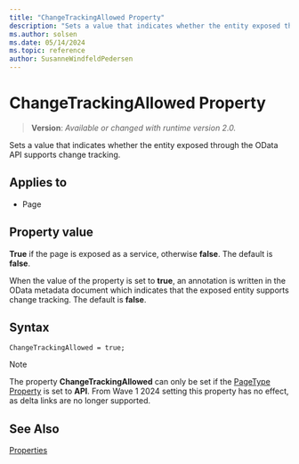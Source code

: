 ```yaml
---
title: "ChangeTrackingAllowed Property"
description: "Sets a value that indicates whether the entity exposed through the OData API supports change tracking."
ms.author: solsen
ms.date: 05/14/2024
ms.topic: reference
author: SusanneWindfeldPedersen
---
```

[//]: # (START>DO_NOT_EDIT)
[//]: # (IMPORTANT:Do not edit any of the content between here and the END>DO_NOT_EDIT.)
[//]: # (Any modifications should be made in the .xml files in the ModernDev repo.)
# ChangeTrackingAllowed Property
> **Version**: _Available or changed with runtime version 2.0._

Sets a value that indicates whether the entity exposed through the OData API supports change tracking.

## Applies to
-   Page

[//]: # (IMPORTANT: END>DO_NOT_EDIT)

## Property value
**True** if the page is exposed as a service, otherwise **false**. The default is **false**.

When the value of the property is set to **true**, an annotation is written in the OData metadata document which indicates that the exposed entity supports change tracking. The default is **false**.

## Syntax

```AL
ChangeTrackingAllowed = true;
```

> [!NOTE]
> The property **ChangeTrackingAllowed** can only be set if the [PageType Property](devenv-pagetype-property.md) is set to **API**.
> From Wave 1 2024 setting this property has no effect, as delta links are no longer supported.

 
## See Also  
[Properties](devenv-properties.md)  

